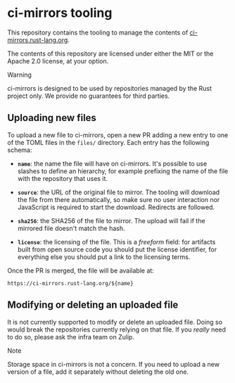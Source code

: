 # ci-mirrors tooling

This repository contains the tooling to manage the contents of
[ci-mirrors.rust-lang.org](https://ci-mirrors.rust-lang.org).

The contents of this repository are licensed under either the MIT or the Apache
2.0 license, at your option.

> [!WARNING]
>
> ci-mirrors is designed to be used by repositories managed by the Rust project
> only. We provide no guarantees for third parties.

## Uploading new files

To upload a new file to ci-mirrors, open a new PR adding a new entry to one of
the TOML files in the `files/` directory. Each entry has the following schema:

* **`name`**: the name the file will have on ci-mirrors. It's possible to use
  slashes to define an hierarchy, for example prefixing the name of the file
  with the repository that uses it.

* **`source`**: the URL of the original file to mirror. The tooling will
  download the file from there automatically, so make sure no user interaction
  nor JavaScript is required to start the download. Redirects are followed.

* **`sha256`**: the SHA256 of the file to mirror. The upload will fail if the
  mirrored file doesn't match the hash.

* **`license`**: the licensing of the file. This is a *freeform* field: for
  artifacts built from open source code you should put the license identifier,
  for everything else you should put a link to the licensing terms.

Once the PR is merged, the file will be available at:

```
https://ci-mirrors.rust-lang.org/${name}
```

## Modifying or deleting an uploaded file

It is not currently supported to modify or delete an uploaded file. Doing so
would break the repositories currently relying on that file. If you *really*
need to do so, please ask the infra team on Zulip.

> [!NOTE]
>
> Storage space in ci-mirrors is not a concern. If you need to upload a new
> version of a file, add it separately without deleting the old one.
